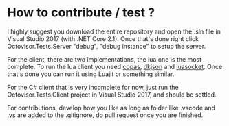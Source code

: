 # How to contribute / test ?
I highly suggest you download the entire repository and open the .sln file in Visual Studio 2017 (with .NET Core 2.1).
Once that's done right click Octovisor.Tests.Server "debug", "debug instance" to setup the server.

For the client, there are two implementations, the lua one is the most complete.
To run the lua client you need [copas](https://github.com/keplerproject/copas), [dkjson](https://github.com/LuaDist/dkjson) and [luasocket](https://github.com/diegonehab/luasocket). Once that's done you can run it using Luajit or something similar.

For the C# client that is very incomplete for now, just run the Octovisor.Tests.Client project in Visual Studio 2017, and should be settled.

For contributions, develop how you like as long as folder like .vscode and .vs are added to the .gitignore, do pull request once you are finished.
